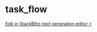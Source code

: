 # task_flow

[Edit in StackBlitz next generation editor ⚡️](https://stackblitz.com/~/github.com/tackesha/task_flow)